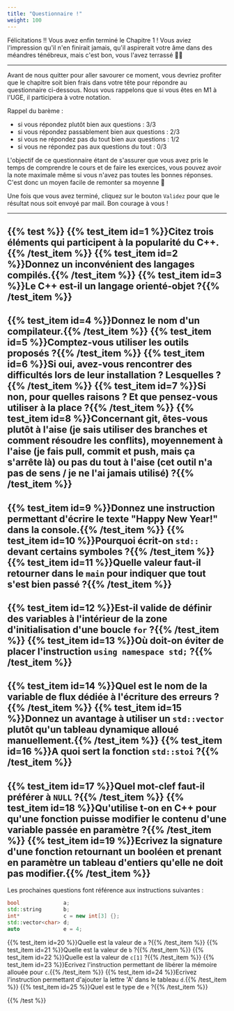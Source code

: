 ```yaml
---
title: "Questionnaire !"
weight: 100
---
```


Félicitations !! Vous avez enfin terminé le Chapitre 1 ! Vous aviez l'impression qu'il n'en finirait jamais, qu'il aspirerait votre âme dans des méandres ténébreux, mais c'est bon, vous l'avez terrassé 🥳🎉

---

Avant de nous quitter pour aller savourer ce moment, vous devriez profiter que le chapitre soit bien frais dans votre tête pour répondre au questionnaire ci-dessous. Nous vous rappelons que si vous êtes en M1 à l'UGE, il participera à votre notation.

Rappel du barème :
- si vous répondez plutôt bien aux questions : 3/3
- si vous répondez passablement bien aux questions : 2/3
- si vous ne répondez pas du tout bien aux questions : 1/2
- si vous ne répondez pas aux questions du tout : 0/3

L'objectif de ce questionnaire étant de s'assurer que vous avez pris le temps de comprendre le cours et de faire les exercices, vous pouvez avoir la note maximale même si vous n'avez pas toutes les bonnes réponses. C'est donc un moyen facile de remonter sa moyenne 🙂

Une fois que vous avez terminé, cliquez sur le bouton `Validez` pour que le résultat nous soit envoyé par mail. Bon courage à vous !

---

{{% test %}}
{{% test_item id=1 %}}Citez trois éléments qui participent à la popularité du C++.{{% /test_item %}}
{{% test_item id=2 %}}Donnez un inconvénient des langages compilés.{{% /test_item %}}
{{% test_item id=3 %}}Le C++ est-il un langage orienté-objet ?{{% /test_item %}}
---
{{% test_item id=4 %}}Donnez le nom d'un compilateur.{{% /test_item %}}
{{% test_item id=5 %}}Comptez-vous utiliser les outils proposés ?{{% /test_item %}}
{{% test_item id=6 %}}Si oui, avez-vous rencontrer des difficultés lors de leur installation ? Lesquelles ?{{% /test_item %}}
{{% test_item id=7 %}}Si non, pour quelles raisons ? Et que pensez-vous utiliser à la place ?{{% /test_item %}}
{{% test_item id=8 %}}Concernant git, êtes-vous plutôt à l'aise (je sais utiliser des branches et comment résoudre les conflits), moyennement à l'aise (je fais pull, commit et push, mais ça s'arrête là) ou pas du tout à l'aise (cet outil n'a pas de sens / je ne l'ai jamais utilisé) ?{{% /test_item %}}
---
{{% test_item id=9 %}}Donnez une instruction permettant d'écrire le texte "Happy New Year!" dans la console.{{% /test_item %}}
{{% test_item id=10 %}}Pourquoi écrit-on `std::` devant certains symboles ?{{% /test_item %}}
{{% test_item id=11 %}}Quelle valeur faut-il retourner dans le `main` pour indiquer que tout s'est bien passé ?{{% /test_item %}}
---
{{% test_item id=12 %}}Est-il valide de définir des variables à l'intérieur de la zone d'initialisation d'une boucle `for` ?{{% /test_item %}}
{{% test_item id=13 %}}Où doit-on éviter de placer l'instruction `using namespace std;` ?{{% /test_item %}}
---
{{% test_item id=14 %}}Quel est le nom de la variable de flux dédiée à l'écriture des erreurs ?{{% /test_item %}}
{{% test_item id=15 %}}Donnez un avantage à utiliser un `std::vector` plutôt qu'un tableau dynamique alloué manuellement.{{% /test_item %}}
{{% test_item id=16 %}}A quoi sert la fonction `std::stoi` ?{{% /test_item %}}
---
{{% test_item id=17 %}}Quel mot-clef faut-il préférer à `NULL` ?{{% /test_item %}}
{{% test_item id=18 %}}Qu'utilise t-on en C++ pour qu'une fonction puisse modifier le contenu d'une variable passée en paramètre ?{{% /test_item %}}
{{% test_item id=19 %}}Ecrivez la signature d'une fonction retournant un booléen et prenant en paramètre un tableau d'entiers qu'elle ne doit pas modifier.{{% /test_item %}}
---

Les prochaines questions font référence aux instructions suivantes : 
```cpp
bool              a;
std::string       b;
int*              c = new int[3] {};
std::vector<char> d;
auto              e = 4;
```

{{% test_item id=20 %}}Quelle est la valeur de `a` ?{{% /test_item %}}
{{% test_item id=21 %}}Quelle est la valeur de `b` ?{{% /test_item %}}
{{% test_item id=22 %}}Quelle est la valeur de `c[1]` ?{{% /test_item %}}
{{% test_item id=23 %}}Ecrivez l'instruction permettant de libérer la mémoire allouée pour `c`.{{% /test_item %}}
{{% test_item id=24 %}}Ecrivez l'instruction permettant d'ajouter la lettre 'A' dans le tableau `d`.{{% /test_item %}}
{{% test_item id=25 %}}Quel est le type de `e` ?{{% /test_item %}}

{{% /test %}}
